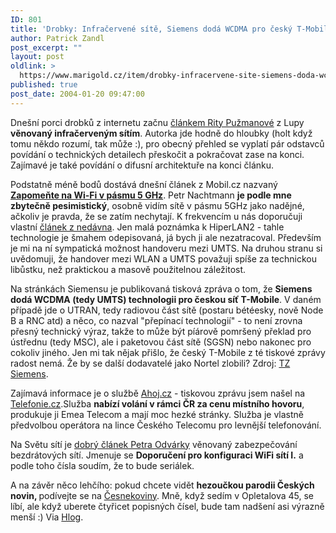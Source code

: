 ```yaml
---
ID: 801
title: 'Drobky: Infračervené sítě, Siemens dodá WCDMA pro český T-Mobile, Ahoj.cz telefonie'
author: Patrick Zandl
post_excerpt: ""
layout: post
oldlink: >
  https://www.marigold.cz/item/drobky-infracervene-site-siemens-doda-wcdma-pro-cesky-t-mobile-ahoj-cz-telefonie
published: true
post_date: 2004-01-20 09:47:00
---
```

<p>
Dnešní porci drobků z internetu začnu <A href="http://www.lupa.cz/clanek.php3?show=3186" target=_blank>článkem Rity Pužmanové</A> z Lupy <STRONG>věnovaný infračerveným sítím</STRONG>. Autorka jde hodně do hloubky (holt když tomu někdo rozumí, tak může :), pro obecný přehled se vyplatí pár odstavců povídání o technických detailech přeskočit a pokračovat zase na konci. Zajímavé je také povídání o difusní architektuře na konci článku. </p>

<p>
Podstatně méně bodů dostává dnešní článek z Mobil.cz nazvaný <A href="http://mobil.idnes.cz/mobilni_komunikace/wifi/zapomentenawifi040120.html"><STRONG>Zapomeňte na Wi-Fi v pásmu 5 GHz</STRONG></A>. Petr Nachtmann <STRONG>je podle mne zbytečně pesimistický</STRONG>, osobně vidím sítě v pásmu 5GHz jako nadějné, ačkoliv je pravda, že se zatím nechytají. K frekvencím u nás doporučuji vlastní <A href="http://beta.marigold.cz/zacinajicim/frekvence031228.html">článek z nedávna</A>. Jen malá poznámka k HiperLAN2 - tahle technologie je šmahem odepisovaná, já bych ji ale nezatracoval. Především je mi na ní sympatická možnost handoveru mezi UMTS. Na druhou stranu si uvědomuji, že handover mezi WLAN a UMTS považuji spíše za technickou libůstku, než praktickou a masově použitelnou záležitost. </p>

<p>
Na stránkách Siemensu je publikovaná tisková zpráva o tom, že <STRONG>Siemens dodá WCDMA (tedy UMTS) technologii pro českou síť T-Mobile</STRONG>. V daném případě jde o UTRAN, tedy radiovou část sítě (postaru bétéesky, nově Node B a RNC atd) a něco, co nazval "přepínací technologií" - to není zrovna přesný technický výraz, takže to může být píárově pomršený překlad pro ústřednu (tedy MSC), ale i paketovou část sítě (SGSN) nebo nakonec pro cokoliv jiného. Jen mi tak nějak přišlo, že český T-Mobile z té tiskové zprávy radost nemá. Že by se další dodavatelé jako Nortel zlobili? Zdroj: <A href="http://www.siemens.cz/siemjet/cz/home/press/releases/new/Main/8608.jet" target=_blank>TZ Siemens</A>.</p>

<p>
Zajímavá informace je o službě <A href="http://www.ahoj.cz/" target=_blank>Ahoj.cz</A> - tiskovou zprávu jsem našel na <A href="http://www.telefonie.cz/zprava.asp?id=3727" target=_blank>Telefonie.cz</A>.Služba <STRONG>nabízí volání v rámci ČR za cenu místního hovoru</STRONG>, produkuje ji Emea Telecom a mají moc hezké stránky. Služba je vlastně předvolbou operátora na lince Českého Telecomu pro levnější telefonování.</p>

<p>
Na Světu sítí je <A href="http://www.svetsiti.cz/Tipy.asp?ID=97" target=_blank>dobrý článek Petra Odvárky</A> věnovaný zabezpečování bezdrátových sítí. Jmenuje se <STRONG>Doporučení pro konfiguraci WiFi sítí I.</STRONG> a podle toho čísla soudím, že to bude seriálek. </p>

<p>
A na závěr něco lehčího: pokud chcete vidět <STRONG>hezoučkou parodii Českých novin, </STRONG>podívejte se na <A href="http://cesnekoviny.kgb.cz/index.php" target=_blank>Česnekoviny</A>. Mně, když sedím v Opletalova 45, se líbí, ale když uberete čtyřicet popisných čísel, bude tam nadšení asi výrazně menší :)&#160;Via <A href="http://www.w-software.com/hlog/index.php?page=cely_clanek&amp;id_clanku=363" target=_blank>Hlog</A>.</p>
